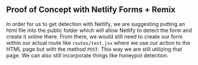 ## Proof of Concept with Netlify Forms + Remix

In order for us to get detection with Netlify, we are suggesting putting an html file into the public folder which will allow Netlify to detect the form and create it online there. From there, we would still need to create our form within our actual route like `routes/test.jsx` where we use our action to the HTML page but with the method `POST`. This way we are still utilizing that page. We can also still incorporate things like honeypot detection.
